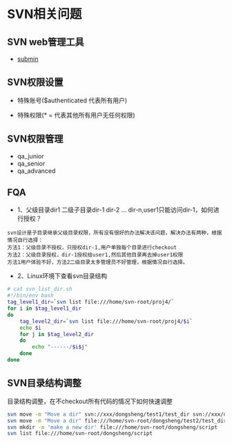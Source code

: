 # SVN相关问题
## SVN web管理工具
- [submin](https://supermind.nl/submin/)

## SVN权限设置
- 特殊账号($authenticated 代表所有用户)

- 特殊权限(* = 代表其他所有用户无任何权限)

## SVN权限管理
- qa_junior
- qa_senior
- qa_advanced

## FQA
- 1、父级目录dir1 二级子目录dir-1 dir-2 ... dir-n,user1只能访问dir-1，如何进行授权？
``` text
svn设计是子目录继承父级目录权限，所有没有很好的办法解决该问题，解决办法有两种，根据情况自行选择：
方法1：父级目录不授权，只授权dir-1,用户单独每个目录进行checkout
方法2：父级目录授权，dir-1授权给user1,然后其他目录再去掉user1权限
方法1用户体验不好，方法2二级目录太多管理员不好管理，根据情况自行选择。
```
- 2、Linux环境下查看svn目录结构
``` bash
# cat svn_list_dir.sh
#!/bin/env bash
tag_level1_dir=`svn list file:///home/svn-root/proj4/`
for i in $tag_level1_dir
do
    tag_level2_dir=`svn list file:///home/svn-root/proj4/$i`
    echo $i
    for j in $tag_level2_dir
    do
        echo "------/$i$j"
    done
done
```
## SVN目录结构调整
目录结构调整，在不checkout所有代码的情况下如何快速调整
``` bash 
svn move -m "Move a dir" svn://xxx/dongsheng/test1/test_dir svn://xxx/dongsheng/test2/test_dir
svn move -m "Move a dir" file:///home/svn-root/dongsheng/test2/test_dir file:///home/svn-root/dongsheng/test1/test_dir
svn mkdir -m 'make a new dir' file:///home/svn-root/dongsheng/script
svn list file:///home/svn-root/dongsheng/script
```
